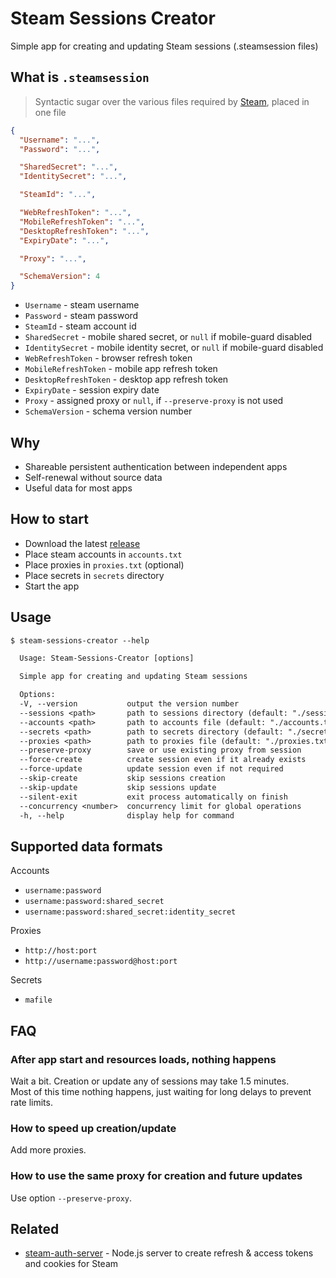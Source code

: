 # Steam Sessions Creator

Simple app for creating and updating Steam sessions (.steamsession files)

## What is `.steamsession`

> Syntactic sugar over the various files required by [Steam](https://store.steampowered.com), placed in one file

```json
{
  "Username": "...",
  "Password": "...",

  "SharedSecret": "...",
  "IdentitySecret": "...",

  "SteamId": "...",

  "WebRefreshToken": "...",
  "MobileRefreshToken": "...",
  "DesktopRefreshToken": "...",
  "ExpiryDate": "...",

  "Proxy": "...",

  "SchemaVersion": 4
}
```

- `Username` - steam username
- `Password` - steam password
- `SteamId` - steam account id
- `SharedSecret` - mobile shared secret, or `null` if mobile-guard disabled
- `IdentitySecret` - mobile identity secret, or `null` if mobile-guard disabled
- `WebRefreshToken` - browser refresh token
- `MobileRefreshToken` - mobile app refresh token
- `DesktopRefreshToken` - desktop app refresh token
- `ExpiryDate` - session expiry date
- `Proxy` - assigned proxy or `null`, if `--preserve-proxy` is not used
- `SchemaVersion` - schema version number

## Why

- Shareable persistent authentication between independent apps
- Self-renewal without source data
- Useful data for most apps

## How to start

- Download the latest [release](https://github.com/Sadzurami/steam-sessions-creator/releases#latest)
- Place steam accounts in `accounts.txt`
- Place proxies in `proxies.txt` (optional)
- Place secrets in `secrets` directory
- Start the app

## Usage

```txt
$ steam-sessions-creator --help

  Usage: Steam-Sessions-Creator [options]

  Simple app for creating and updating Steam sessions

  Options:
  -V, --version           output the version number
  --sessions <path>       path to sessions directory (default: "./sessions")
  --accounts <path>       path to accounts file (default: "./accounts.txt")
  --secrets <path>        path to secrets directory (default: "./secrets")
  --proxies <path>        path to proxies file (default: "./proxies.txt")
  --preserve-proxy        save or use existing proxy from session
  --force-create          create session even if it already exists
  --force-update          update session even if not required
  --skip-create           skip sessions creation
  --skip-update           skip sessions update
  --silent-exit           exit process automatically on finish
  --concurrency <number>  concurrency limit for global operations
  -h, --help              display help for command
```

## Supported data formats

Accounts

- `username:password`
- `username:password:shared_secret`
- `username:password:shared_secret:identity_secret`

Proxies

- `http://host:port`
- `http://username:password@host:port`

Secrets

- `mafile`

## FAQ

### After app start and resources loads, nothing happens

Wait a bit. Creation or update any of sessions may take 1.5 minutes.\
Most of this time nothing happens, just waiting for long delays to prevent rate limits.

### How to speed up creation/update

Add more proxies.

### How to use the same proxy for creation and future updates

Use option `--preserve-proxy`.

## Related

- [steam-auth-server](https://github.com/Sadzurami/steam-auth-server) - Node.js server to create refresh & access tokens and cookies for Steam
